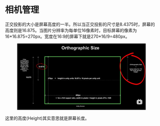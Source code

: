 # 相机管理

正交投影的大小是屏幕高度的一半。所以当正交投影的尺寸是8.4375时，屏幕的高度则是16.875。当图片分辨率为每单位16像素时，目标屏幕的像素为16\*16.875=270px。宽度在16:9的屏幕下就是270\*16/9=480px。

<figure><img src="../.gitbook/assets/image (9).png" alt=""><figcaption></figcaption></figure>

这里的高度(Height)其实意思就是屏幕长度。
